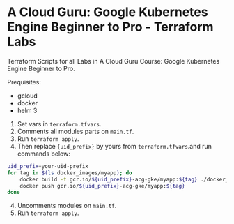 # A Cloud Guru: Google Kubernetes Engine Beginner to Pro - Terraform Labs

Terraform Scripts for all Labs in A Cloud Guru Course: Google Kubernetes Engine Beginner to Pro.

Prequisites:
- gcloud
- docker
- helm 3

1. Set vars in `terraform.tfvars`.
2. Comments all modules parts on `main.tf`.
2. Run `terraform apply`.
3. Then replace `{uid_prefix}` by yours from `terraform.tfvars`.and run commands below:
```bash
uid_prefix=your-uid-prefix
for tag in $(ls docker_images/myapp); do
    docker build -t gcr.io/${uid_prefix}-acg-gke/myapp:${tag} ./docker_images/myapp/${tag}
    docker push gcr.io/${uid_prefix}-acg-gke/myapp:${tag}
done
```
4. Uncomments modules on `main.tf`.
5. Run `terraform apply`.

